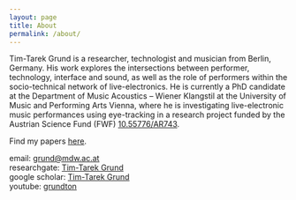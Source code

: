 ```yaml
---
layout: page
title: About
permalink: /about/
---
```


Tim-Tarek Grund is a researcher, technologist and musician from Berlin, Germany. His work explores the intersections between performer, technology, interface and sound, as well as the role of performers within the socio-technical network of live-electronics. He is currently a PhD candidate at the Department of Music Acoustics – Wiener Klangstil at the University of Music and Performing Arts Vienna, where he is investigating live-electronic music performances using eye-tracking in a research project funded by the Austrian Science Fund (FWF) [10.55776/AR743](https://doi.org/10.55776/AR743).

Find my papers [here](papers).

email: [grund@mdw.ac.at](grund@mdw.ac.at) <br />
researchgate: [Tim-Tarek Grund](https://www.researchgate.net/profile/Tim-Tarek-Grund/) <br />
google scholar: [Tim-Tarek Grund](https://scholar.google.com/citations?user=daoundAAAAAJ) <br />
youtube: [grundton](https://www.youtube.com/@grundtongrundton) <br />
